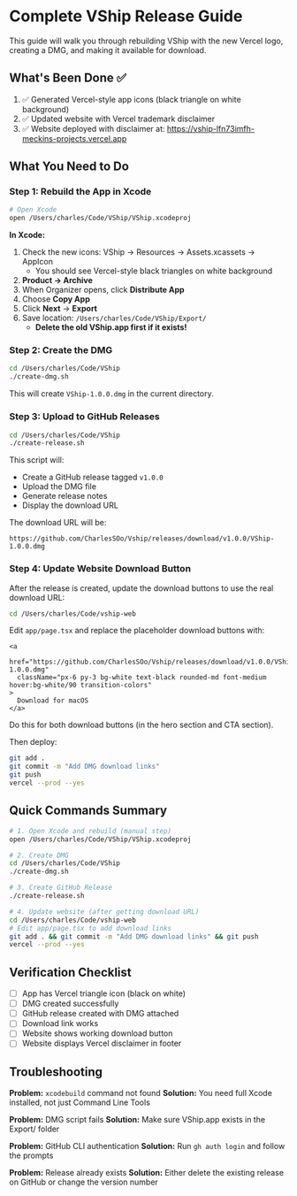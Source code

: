 # Complete VShip Release Guide

This guide will walk you through rebuilding VShip with the new Vercel logo, creating a DMG, and making it available for download.

## What's Been Done ✅

1. ✅ Generated Vercel-style app icons (black triangle on white background)
2. ✅ Updated website with Vercel trademark disclaimer
3. ✅ Website deployed with disclaimer at: https://vship-lfn73imfh-meckins-projects.vercel.app

## What You Need to Do

### Step 1: Rebuild the App in Xcode

```bash
# Open Xcode
open /Users/charles/Code/VShip/VShip.xcodeproj
```

**In Xcode:**
1. Check the new icons: VShip → Resources → Assets.xcassets → AppIcon
   - You should see Vercel-style black triangles on white background
2. **Product → Archive**
3. When Organizer opens, click **Distribute App**
4. Choose **Copy App**
5. Click **Next** → **Export**
6. Save location: `/Users/charles/Code/VShip/Export/`
   - **Delete the old VShip.app first if it exists!**

### Step 2: Create the DMG

```bash
cd /Users/charles/Code/VShip
./create-dmg.sh
```

This will create `VShip-1.0.0.dmg` in the current directory.

### Step 3: Upload to GitHub Releases

```bash
cd /Users/charles/Code/VShip
./create-release.sh
```

This script will:
- Create a GitHub release tagged `v1.0.0`
- Upload the DMG file
- Generate release notes
- Display the download URL

The download URL will be:
```
https://github.com/CharlesSOo/Vship/releases/download/v1.0.0/VShip-1.0.0.dmg
```

### Step 4: Update Website Download Button

After the release is created, update the download buttons to use the real download URL:

```bash
cd /Users/charles/Code/vship-web
```

Edit `app/page.tsx` and replace the placeholder download buttons with:

```tsx
<a
  href="https://github.com/CharlesSOo/Vship/releases/download/v1.0.0/VShip-1.0.0.dmg"
  className="px-6 py-3 bg-white text-black rounded-md font-medium hover:bg-white/90 transition-colors"
>
  Download for macOS
</a>
```

Do this for both download buttons (in the hero section and CTA section).

Then deploy:
```bash
git add .
git commit -m "Add DMG download links"
git push
vercel --prod --yes
```

## Quick Commands Summary

```bash
# 1. Open Xcode and rebuild (manual step)
open /Users/charles/Code/VShip/VShip.xcodeproj

# 2. Create DMG
cd /Users/charles/Code/VShip
./create-dmg.sh

# 3. Create GitHub Release
./create-release.sh

# 4. Update website (after getting download URL)
cd /Users/charles/Code/vship-web
# Edit app/page.tsx to add download links
git add . && git commit -m "Add DMG download links" && git push
vercel --prod --yes
```

## Verification Checklist

- [ ] App has Vercel triangle icon (black on white)
- [ ] DMG created successfully
- [ ] GitHub release created with DMG attached
- [ ] Download link works
- [ ] Website shows working download button
- [ ] Website displays Vercel disclaimer in footer

## Troubleshooting

**Problem:** `xcodebuild` command not found
**Solution:** You need full Xcode installed, not just Command Line Tools

**Problem:** DMG script fails
**Solution:** Make sure VShip.app exists in the Export/ folder

**Problem:** GitHub CLI authentication
**Solution:** Run `gh auth login` and follow the prompts

**Problem:** Release already exists
**Solution:** Either delete the existing release on GitHub or change the version number
